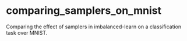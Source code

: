 # comparing_samplers_on_mnist
Comparing the effect of samplers in imbalanced-learn on a classification task over MNIST.
